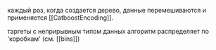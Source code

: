 каждый раз, когда создается дерево, данные перемешиваются и применяется [[CatboostEncoding]].

таргеты с неприрывным типом данных алгоритм распределяет по 'коробкам' (см. [[bins]])